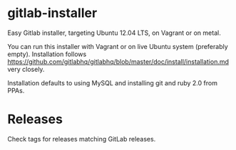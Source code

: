 gitlab-installer
================

Easy Gitlab installer, targeting Ubuntu 12.04 LTS, on Vagrant or on metal.

You can run this installer with Vagrant or on live Ubuntu system (preferably empty).
Installation follows https://github.com/gitlabhq/gitlabhq/blob/master/doc/install/installation.md very closely.

Installation defaults to using MySQL and installing git and ruby 2.0 from PPAs.

Releases
========

Check tags for releases matching GitLab releases.

